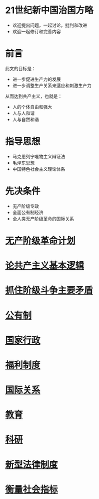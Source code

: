 # 21世纪新中国治国方略

* 欢迎提出问题，一起讨论，批判和改进
* 欢迎一起修订和完善内容

# 前言

此文的目标是：

* 进一步促进生产力的发展
* 进一步调整生产关系来适应和刺激生产力

从而达到共产主义，也就是：
* 人的个体自由和强大
* 人与人和谐
* 人与自然和谐

# 指导思想

* 马克思列宁唯物主义辩证法
* 毛泽东思想
* 中国特色社会主义理论体系

# 先决条件

* 无产阶级专政
* 全面公有制经济
* 全人类无产阶级革命的国际关系

# [无产阶级革命计划](./无产阶级革命计划)

# [论共产主义基本逻辑](./论共产主义基本逻辑)

# [抓住阶级斗争主要矛盾](./抓住阶级斗争主要矛盾)

# [公有制](./公有制)

# [国家行政](./国家行政)

# [福利制度](./福利制度)

# [国际关系](./国际关系)

# [教育](./教育)

# [科研](./科研)

# [新型法律制度](./新型法律制度)

# [衡量社会指标](./衡量社会指标)
